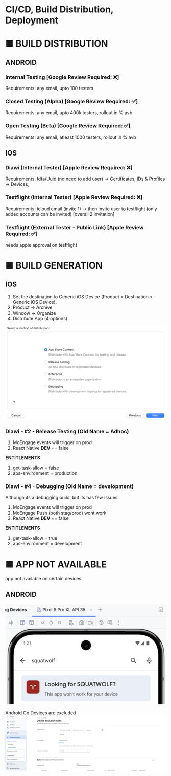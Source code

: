 # CI/CD, Build Distribution, Deployment


# ■ BUILD DISTRIBUTION

## ANDROID
### Internal Testing [Google Review Required: ❌]
Requirements: any email, upto 100 testers

### Closed Testing (Alpha) [Google Review Required: ✅]
Requirements: any email, upto 400k testers, rollout in % avb

### Open Testing (Beta) [Google Review Required: ✅]
Requirements: any email, atleast 1000 testers, rollout in % avb

## IOS
### Diawi (Internal Tester) [Apple Review Required: ❌]
Requirements: Idfa/Uuid (no need to add user) -> Certificates, IDs & Profiles -> Devices,

### Testflight (Internal Tester) [Apple Review Required: ❌]
Requirements: icloud email (invite 1) -> then invite user to testflight (only added accounts can be invited) [overall 2 invitation]

### Testflight (External Tester - Public Link) [Apple Review Required: ✅]
needs apple approval on testflight


# ■ BUILD GENERATION

## IOS

1. Set the destination to Generic iOS Device (Product > Destination > Generic iOS Device).
2. Product -> Archive
3. Window -> Organize
4. Distribute App (4 options)

![ios-build-distribution](!/ios-build-distribution.png)

### Diawi - #2 - Release Testing (Old Name = Adhoc)

1. MoEngage events will trigger on prod
2. React Native __DEV__ == false

**ENTITLEMENTS**
1. get-task-allow = false
2. aps-environment = production

### Diawi - #4 - Debugging (Old Name = development)

Although its a debugging build, but its has few issues
1. MoEngage events will trigger on prod
2. MoEngage Push (both stag/prod) wont work
3. React Native __DEV__ == false

**ENTITLEMENTS**
1. get-task-allow = true
2. aps-environment = development



# ■ APP NOT AVAILABLE
app not available on certain devices

## ANDROID

![app-not-available](!/app-not-available.png)

Android Go Devices are excluded
![exlclude-device](!/exclude-device.png)


